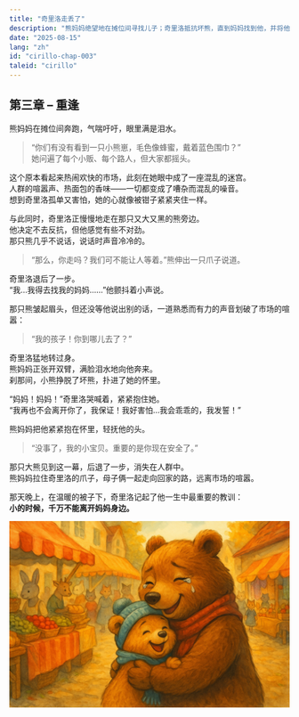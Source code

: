 ```yaml
---
title: "奇里洛走丢了"
description: "熊妈妈绝望地在摊位间寻找儿子；奇里洛抵抗坏熊，直到妈妈找到他，并将他抱在怀里，满是安慰与爱。"
date: "2025-08-15"
lang: "zh"
id: "cirillo-chap-003"
taleid: "cirillo"
---
```


## 第三章 – 重逢

熊妈妈在摊位间奔跑，气喘吁吁，眼里满是泪水。  
> “你们有没有看到一只小熊崽，毛色像蜂蜜，戴着蓝色围巾？”  
她问遍了每个小贩、每个路人，但大家都摇头。

这个原本看起来热闹欢快的市场，此刻在她眼中成了一座混乱的迷宫。  
人群的喧嚣声、热面包的香味——一切都变成了嘈杂而混乱的噪音。  
想到奇里洛孤单又害怕，她的心就像被钳子紧紧夹住一样。

与此同时，奇里洛正慢慢地走在那只又大又黑的熊旁边。  
他决定不去反抗，但他感觉有些不对劲。  
那只熊几乎不说话，说话时声音冷冷的。

> “那么，你走吗？我们可不能让人等着。”熊伸出一只爪子说道。

奇里洛退后了一步。  
“我…我得去找我的妈妈……”他颤抖着小声说。

那只熊皱起眉头，但还没等他说出别的话，一道熟悉而有力的声音划破了市场的喧嚣：  
> “我的孩子！你到哪儿去了？”

奇里洛猛地转过身。  
熊妈妈正张开双臂，满脸泪水地向他奔来。  
刹那间，小熊挣脱了坏熊，扑进了她的怀里。

“妈妈！妈妈！”奇里洛哭喊着，紧紧抱住她。  
“我再也不会离开你了，我保证！我好害怕…我会乖乖的，我发誓！”

熊妈妈把他紧紧抱在怀里，轻抚他的头。  
> “没事了，我的小宝贝。重要的是你现在安全了。”

那只大熊见到这一幕，后退了一步，消失在人群中。  
熊妈妈拉住奇里洛的爪子，母子俩一起走向回家的路，远离市场的喧嚣。

那天晚上，在温暖的被子下，奇里洛记起了他一生中最重要的教训：  
**小的时候，千万不能离开妈妈身边。**

![Cirillo](../../../assets/cirillo/cirillo_chap_003.png)
